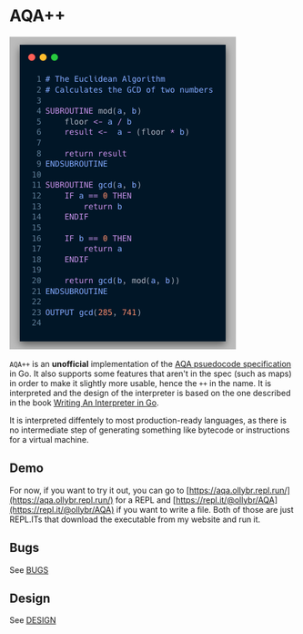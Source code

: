 # AQA++
![Example program, calculates the GCD of two numbers](_media/gcd.png)

`AQA++` is an **unofficial** implementation of the [AQA psuedocode specification](https://filestore.aqa.org.uk/resources/computing/AQA-8520-TG-PC.PDF) in Go. It also supports some features that aren't in the spec (such as maps) in order to make it slightly more usable, hence the `++` in the name. It is interpreted and the design of the interpreter is based on the one described in the book [Writing An Interpreter in Go](https://interpreterbook.com/).

It is interpreted diffentely to most production-ready languages, as there is no intermediate step of generating something like bytecode or instructions for a virtual machine.

## Demo
For now, if you want to try it out, you can go to [https://aqa.ollybr.repl.run/](https://aqa.ollybr.repl.run/) for a REPL and [https://repl.it/@ollybr/AQA](https://repl.it/@ollybr/AQA) if you want to write a file. Both of those are just REPL.ITs that download the executable from my website and run it.

## Bugs
See [BUGS](./BUGS.md)

## Design
See [DESIGN](./DESIGN.md)